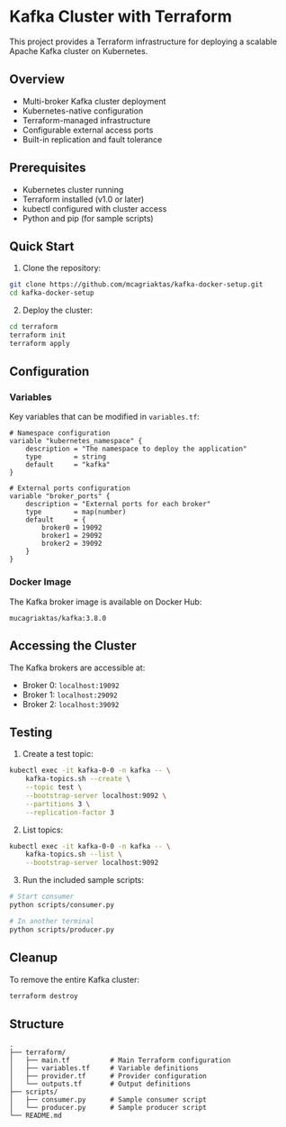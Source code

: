 # Kafka Cluster with Terraform

This project provides a Terraform infrastructure for deploying a scalable Apache Kafka cluster on Kubernetes.

## Overview

- Multi-broker Kafka cluster deployment
- Kubernetes-native configuration
- Terraform-managed infrastructure
- Configurable external access ports
- Built-in replication and fault tolerance

## Prerequisites

- Kubernetes cluster running
- Terraform installed (v1.0 or later)
- kubectl configured with cluster access
- Python and pip (for sample scripts)

## Quick Start

1. Clone the repository:
```bash
git clone https://github.com/mcagriaktas/kafka-docker-setup.git
cd kafka-docker-setup
```

2. Deploy the cluster:
```bash
cd terraform
terraform init
terraform apply
```

## Configuration

### Variables

Key variables that can be modified in `variables.tf`:

```hcl
# Namespace configuration
variable "kubernetes_namespace" {
    description = "The namespace to deploy the application"
    type        = string
    default     = "kafka"
}

# External ports configuration
variable "broker_ports" {
    description = "External ports for each broker"
    type        = map(number)
    default     = {
        broker0 = 19092
        broker1 = 29092
        broker2 = 39092
    }
}
```

### Docker Image

The Kafka broker image is available on Docker Hub:
```
mucagriaktas/kafka:3.8.0
```

## Accessing the Cluster

The Kafka brokers are accessible at:
- Broker 0: `localhost:19092`
- Broker 1: `localhost:29092`
- Broker 2: `localhost:39092`

## Testing

1. Create a test topic:
```bash
kubectl exec -it kafka-0-0 -n kafka -- \
    kafka-topics.sh --create \
    --topic test \
    --bootstrap-server localhost:9092 \
    --partitions 3 \
    --replication-factor 3
```

2. List topics:
```bash
kubectl exec -it kafka-0-0 -n kafka -- \
    kafka-topics.sh --list \
    --bootstrap-server localhost:9092
```

3. Run the included sample scripts:
```bash
# Start consumer
python scripts/consumer.py

# In another terminal
python scripts/producer.py
```

## Cleanup

To remove the entire Kafka cluster:
```bash
terraform destroy
```

## Structure

```
.
├── terraform/
│   ├── main.tf          # Main Terraform configuration
│   ├── variables.tf     # Variable definitions
│   ├── provider.tf      # Provider configuration
│   └── outputs.tf       # Output definitions
├── scripts/
│   ├── consumer.py      # Sample consumer script
│   └── producer.py      # Sample producer script
└── README.md
```
